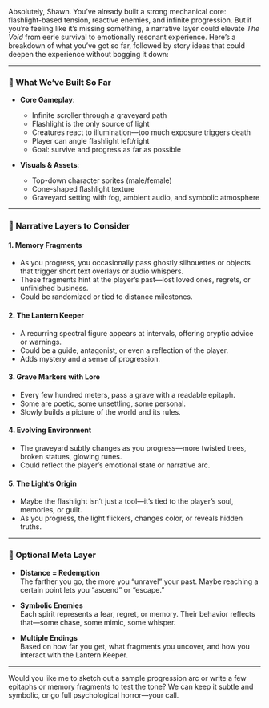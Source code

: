 Absolutely, Shawn. You’ve already built a strong mechanical core: flashlight-based tension, reactive enemies, and infinite progression. But if you’re feeling like it’s missing something, a narrative layer could elevate *The Void* from eerie survival to emotionally resonant experience. Here’s a breakdown of what you’ve got so far, followed by story ideas that could deepen the experience without bogging it down:

---

### 🧩 What We’ve Built So Far

- **Core Gameplay**:  
  - Infinite scroller through a graveyard path  
  - Flashlight is the only source of light  
  - Creatures react to illumination—too much exposure triggers death  
  - Player can angle flashlight left/right  
  - Goal: survive and progress as far as possible  

- **Visuals & Assets**:  
  - Top-down character sprites (male/female)  
  - Cone-shaped flashlight texture  
  - Graveyard setting with fog, ambient audio, and symbolic atmosphere  

---

### 📖 Narrative Layers to Consider

#### 1. **Memory Fragments**
- As you progress, you occasionally pass ghostly silhouettes or objects that trigger short text overlays or audio whispers.
- These fragments hint at the player’s past—lost loved ones, regrets, or unfinished business.
- Could be randomized or tied to distance milestones.

#### 2. **The Lantern Keeper**
- A recurring spectral figure appears at intervals, offering cryptic advice or warnings.
- Could be a guide, antagonist, or even a reflection of the player.
- Adds mystery and a sense of progression.

#### 3. **Grave Markers with Lore**
- Every few hundred meters, pass a grave with a readable epitaph.
- Some are poetic, some unsettling, some personal.
- Slowly builds a picture of the world and its rules.

#### 4. **Evolving Environment**
- The graveyard subtly changes as you progress—more twisted trees, broken statues, glowing runes.
- Could reflect the player’s emotional state or narrative arc.

#### 5. **The Light’s Origin**
- Maybe the flashlight isn’t just a tool—it’s tied to the player’s soul, memories, or guilt.
- As you progress, the light flickers, changes color, or reveals hidden truths.

---

### 🧠 Optional Meta Layer

- **Distance = Redemption**  
  The farther you go, the more you “unravel” your past. Maybe reaching a certain point lets you “ascend” or “escape.”
  
- **Symbolic Enemies**  
  Each spirit represents a fear, regret, or memory. Their behavior reflects that—some chase, some mimic, some whisper.

- **Multiple Endings**  
  Based on how far you get, what fragments you uncover, and how you interact with the Lantern Keeper.

---

Would you like me to sketch out a sample progression arc or write a few epitaphs or memory fragments to test the tone? We can keep it subtle and symbolic, or go full psychological horror—your call.
